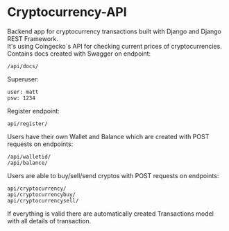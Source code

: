 # Cryptocurrency-API

Backend app for cryptocurrency transactions built with Django and Django REST Framework.  
It's using Coingecko`s API for checking current prices of cryptocurrencies.  
Contains docs created with Swagger on endpoint:
```
/api/docs/
```
Superuser:
```
user: matt
psw: 1234
```
Register endpoint:
```
api/register/
```
Users have their own Wallet and Balance which are created with POST requests on endpoints:
```
/api/walletid/
/api/balance/
```
Users are able to buy/sell/send cryptos with POST requests on endpoints:
```
api/cryptocurrency/
api/cryptocurrencybuy/
api/cryptocurrencysell/
```
If everything is valid there are automatically created Transactions model with all details of transaction.
